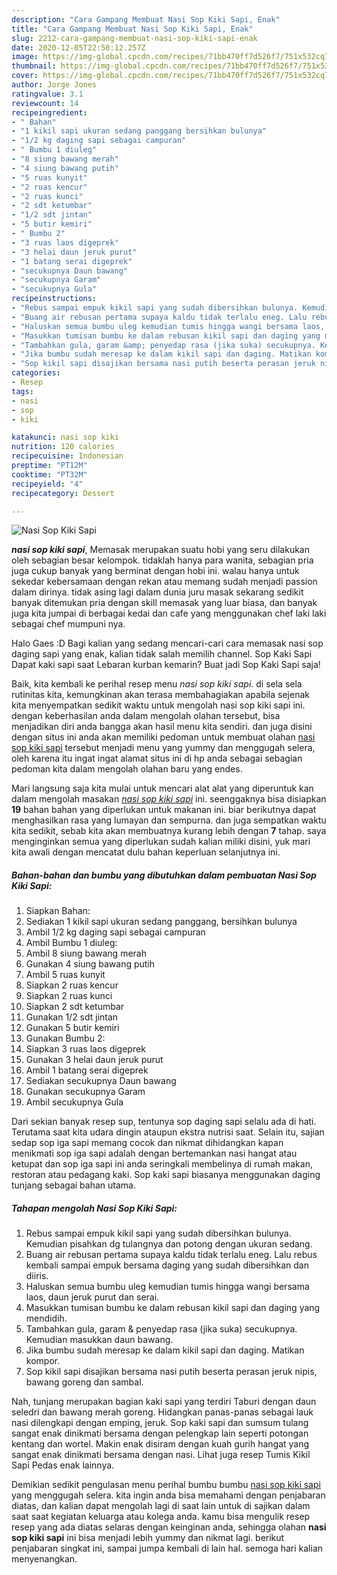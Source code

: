 ```yaml
---
description: "Cara Gampang Membuat Nasi Sop Kiki Sapi, Enak"
title: "Cara Gampang Membuat Nasi Sop Kiki Sapi, Enak"
slug: 2212-cara-gampang-membuat-nasi-sop-kiki-sapi-enak
date: 2020-12-05T22:50:12.257Z
image: https://img-global.cpcdn.com/recipes/71bb470ff7d526f7/751x532cq70/nasi-sop-kiki-sapi-foto-resep-utama.jpg
thumbnail: https://img-global.cpcdn.com/recipes/71bb470ff7d526f7/751x532cq70/nasi-sop-kiki-sapi-foto-resep-utama.jpg
cover: https://img-global.cpcdn.com/recipes/71bb470ff7d526f7/751x532cq70/nasi-sop-kiki-sapi-foto-resep-utama.jpg
author: Jorge Jones
ratingvalue: 3.1
reviewcount: 14
recipeingredient:
- " Bahan"
- "1 kikil sapi ukuran sedang panggang bersihkan bulunya"
- "1/2 kg daging sapi sebagai campuran"
- " Bumbu 1 diuleg"
- "8 siung bawang merah"
- "4 siung bawang putih"
- "5 ruas kunyit"
- "2 ruas kencur"
- "2 ruas kunci"
- "2 sdt ketumbar"
- "1/2 sdt jintan"
- "5 butir kemiri"
- " Bumbu 2"
- "3 ruas laos digeprek"
- "3 helai daun jeruk purut"
- "1 batang serai digeprek"
- "secukupnya Daun bawang"
- "secukupnya Garam"
- "secukupnya Gula"
recipeinstructions:
- "Rebus sampai empuk kikil sapi yang sudah dibersihkan bulunya. Kemudian pisahkan dg tulangnya dan potong dengan ukuran sedang."
- "Buang air rebusan pertama supaya kaldu tidak terlalu eneg. Lalu rebus kembali sampai empuk bersama daging yang sudah dibersihkan dan diiris."
- "Haluskan semua bumbu uleg kemudian tumis hingga wangi bersama laos, daun jeruk purut dan serai."
- "Masukkan tumisan bumbu ke dalam rebusan kikil sapi dan daging yang mendidih."
- "Tambahkan gula, garam &amp; penyedap rasa (jika suka) secukupnya. Kemudian masukkan daun bawang."
- "Jika bumbu sudah meresap ke dalam kikil sapi dan daging. Matikan kompor."
- "Sop kikil sapi disajikan bersama nasi putih beserta perasan jeruk nipis, bawang goreng dan sambal."
categories:
- Resep
tags:
- nasi
- sop
- kiki

katakunci: nasi sop kiki 
nutrition: 120 calories
recipecuisine: Indonesian
preptime: "PT12M"
cooktime: "PT32M"
recipeyield: "4"
recipecategory: Dessert

---
```



![Nasi Sop Kiki Sapi](https://img-global.cpcdn.com/recipes/71bb470ff7d526f7/751x532cq70/nasi-sop-kiki-sapi-foto-resep-utama.jpg)

<b><i>nasi sop kiki sapi</i></b>, Memasak merupakan suatu hobi yang seru dilakukan oleh sebagian besar kelompok. tidaklah hanya para wanita, sebagian pria juga cukup banyak yang berminat dengan hobi ini. walau hanya untuk sekedar kebersamaan dengan rekan atau memang sudah menjadi passion dalam dirinya. tidak asing lagi dalam dunia juru masak sekarang sedikit banyak ditemukan pria dengan skill memasak yang luar biasa, dan banyak juga kita jumpai di berbagai kedai dan cafe yang menggunakan chef laki laki sebagai chef mumpuni nya.

Halo Gaes :D Bagi kalian yang sedang mencari-cari cara memasak nasi sop daging sapi yang enak, kalian tidak salah memilih channel. Sop Kaki Sapi Dapat kaki sapi saat Lebaran kurban kemarin? Buat jadi Sop Kaki Sapi saja!

Baik, kita kembali ke perihal resep menu <i>nasi sop kiki sapi</i>. di sela sela rutinitas kita, kemungkinan akan terasa membahagiakan apabila sejenak kita menyempatkan sedikit waktu untuk mengolah nasi sop kiki sapi ini. dengan keberhasilan anda dalam mengolah olahan tersebut, bisa menjadikan diri anda bangga akan hasil menu kita sendiri. dan juga disini dengan situs ini anda akan memiliki pedoman untuk membuat olahan <u>nasi sop kiki sapi</u> tersebut menjadi menu yang yummy dan menggugah selera, oleh karena itu ingat ingat alamat situs ini di hp anda sebagai sebagian pedoman kita dalam mengolah olahan baru yang endes.


Mari langsung saja kita mulai untuk mencari alat alat yang diperuntuk kan dalam mengolah masakan <u><i>nasi sop kiki sapi</i></u> ini. seenggaknya bisa disiapkan <b>19</b> bahan bahan yang diperlukan untuk makanan ini. biar berikutnya dapat menghasilkan rasa yang lumayan dan sempurna. dan juga sempatkan waktu kita sedikit, sebab kita akan membuatnya kurang lebih dengan <b>7</b> tahap. saya menginginkan semua yang diperlukan sudah kalian miliki disini, yuk mari kita awali dengan mencatat dulu bahan keperluan selanjutnya ini.

<!--inarticleads1-->

##### Bahan-bahan dan bumbu yang dibutuhkan dalam pembuatan Nasi Sop Kiki Sapi:

1. Siapkan  Bahan:
1. Sediakan 1 kikil sapi ukuran sedang panggang, bersihkan bulunya
1. Ambil 1/2 kg daging sapi sebagai campuran
1. Ambil  Bumbu 1 diuleg:
1. Ambil 8 siung bawang merah
1. Gunakan 4 siung bawang putih
1. Ambil 5 ruas kunyit
1. Siapkan 2 ruas kencur
1. Siapkan 2 ruas kunci
1. Siapkan 2 sdt ketumbar
1. Gunakan 1/2 sdt jintan
1. Gunakan 5 butir kemiri
1. Gunakan  Bumbu 2:
1. Siapkan 3 ruas laos digeprek
1. Gunakan 3 helai daun jeruk purut
1. Ambil 1 batang serai digeprek
1. Sediakan secukupnya Daun bawang
1. Gunakan secukupnya Garam
1. Ambil secukupnya Gula


Dari sekian banyak resep sup, tentunya sop daging sapi selalu ada di hati. Terutama saat kita udara dingin ataupun ekstra nutrisi saat. Selain itu, sajian sedap sop iga sapi memang cocok dan nikmat dihidangkan kapan menikmati sop iga sapi adalah dengan bertemankan nasi hangat atau ketupat dan sop iga sapi ini anda seringkali membelinya di rumah makan, restoran atau pedagang kaki. Sop kaki sapi biasanya menggunakan daging tunjang sebagai bahan utama. 

<!--inarticleads2-->

##### Tahapan mengolah Nasi Sop Kiki Sapi:

1. Rebus sampai empuk kikil sapi yang sudah dibersihkan bulunya. Kemudian pisahkan dg tulangnya dan potong dengan ukuran sedang.
1. Buang air rebusan pertama supaya kaldu tidak terlalu eneg. Lalu rebus kembali sampai empuk bersama daging yang sudah dibersihkan dan diiris.
1. Haluskan semua bumbu uleg kemudian tumis hingga wangi bersama laos, daun jeruk purut dan serai.
1. Masukkan tumisan bumbu ke dalam rebusan kikil sapi dan daging yang mendidih.
1. Tambahkan gula, garam &amp; penyedap rasa (jika suka) secukupnya. Kemudian masukkan daun bawang.
1. Jika bumbu sudah meresap ke dalam kikil sapi dan daging. Matikan kompor.
1. Sop kikil sapi disajikan bersama nasi putih beserta perasan jeruk nipis, bawang goreng dan sambal.


Nah, tunjang merupakan bagian kaki sapi yang terdiri Taburi dengan daun seledri dan bawang merah goreng. Hidangkan panas-panas sebagai lauk nasi dilengkapi dengan emping, jeruk. Sop kaki sapi dan sumsum tulang sangat enak dinikmati bersama dengan pelengkap lain seperti potongan kentang dan wortel. Makin enak disiram dengan kuah gurih hangat yang sangat enak dinikmati bersama dengan nasi. Lihat juga resep Tumis Kikil Sapi Pedas enak lainnya. 

Demikian sedikit pengulasan menu perihal bumbu bumbu <u>nasi sop kiki sapi</u> yang menggugah selera. kita ingin anda bisa memahami dengan penjabaran diatas, dan kalian dapat mengolah lagi di saat lain untuk di sajikan dalam saat saat kegiatan keluarga atau kolega anda. kamu bisa mengulik resep resep yang ada diatas selaras dengan keinginan anda, sehingga olahan <b>nasi sop kiki sapi</b> ini bisa menjadi lebih yummy dan nikmat lagi. berikut penjabaran singkat ini, sampai jumpa kembali di lain hal. semoga hari kalian menyenangkan.
